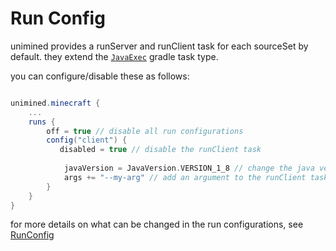 # Run Config

unimined provides a runServer and runClient task for each sourceSet by default.
they extend the [`JavaExec`](https://docs.gradle.org/current/dsl/org.gradle.api.tasks.JavaExec.html) gradle task type.

you can configure/disable these as follows:

<tabs group="lang">
<tab id="Groovy-Run-Config" title="Groovy" group-key="groovy">

```groovy

unimined.minecraft {
    ...
    runs {
        off = true // disable all run configurations
        config("client") {
           disabled = true // disable the runClient task
            
            javaVersion = JavaVersion.VERSION_1_8 // change the java version
            args += "--my-arg" // add an argument to the runClient task
        }
    }
}

```

for more details on what can be changed in the run configurations, see [RunConfig](https://unimined.wagyourtail.xyz/unimined/%version%/api-docs/unimined/xyz.wagyourtail.unimined.api.runs/-run-config/index.html)
